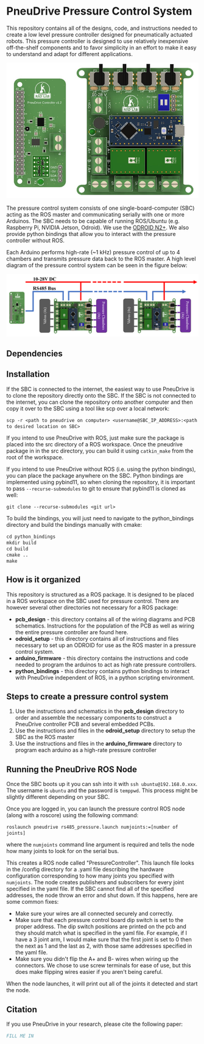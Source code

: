 # PneuDrive Pressure Control System

This repository contains all of the designs, code, and instructions needed to create a low level pressure controller designed for pneumatically actuated robots. This pressure controller is designed to use relatively inexpensive off-the-shelf components and to favor simplicity in an effort to make it easy to understand and adapt for different applications.

<!-- add picture of boards from resources folder -->
![PneuDrive boards](resources/PneuDrive_Boards.png)

The pressure control system consists of one single-board-computer (SBC) acting as the ROS master and communicating serially with one or more Arduinos. The SBC needs to be capable of running ROS/Ubuntu (e.g. Raspberry Pi, NVIDIA Jetson, Odroid). We use the [ODROID N2+](https://www.hardkernel.com/shop/odroid-n2-with-4gbyte-ram-2/). We also provide python bindings that allow you to interact with the pressure controller without ROS.

Each Arduino performs high-rate (~1 kHz) pressure control of up to 4 chambers and transmits pressure data back to the ROS master. A high level diagram of the pressure control system can be seen in the figure below:

![PneuDrive system](resources/DaisyChainDiagram.png)

## Dependencies

## Installation
If the SBC is connected to the internet, the easiest way to use PneuDrive is to clone the repository directly onto the SBC. If the SBC is not connected to the internet, you can clone the repository onto another computer and then copy it over to the SBC using a tool like scp over a local network:

``` console
scp -r <path to pneudrive on computer> <username@SBC_IP_ADDRESS>:<path to desired location on SBC>
```

If you intend to use PneuDrive with ROS, just make sure the package is placed into the src directory of a ROS workspace. Once the pneudrive package in in the src directory, you can build it using ```catkin_make``` from the root of the workspace.

If you intend to use PneuDrive without ROS (i.e. using the python bindings), you can place the package anywhere on the SBC. Python bindings are implemented using pybind11, so when cloning the repository, it is important to pass ```--recurse-submodules``` to git to ensure that pybind11 is cloned as well:

``` console
git clone --recurse-submodules <git url>
```

To build the bindings, you will just need to navigate to the python_bindings directory and build the bindings manually with cmake:

``` console
cd python_bindings
mkdir build
cd build
cmake ..
make
```



## How is it organized

This repository is structured as a ROS package. It is designed to be placed in a ROS workspace on the SBC used for pressure control. There are however several other directories not necessary for a ROS package:

* **pcb_design** - this directory contains all of the wiring diagrams and PCB schematics. Instructions for the population of the PCB as well as wiring the entire pressure controller are found here.
* **odroid_setup** - this directory contains all of instructions and files necessary to set up an ODROID for use as the ROS master in a pressure control system.
* **arduino_firmware** - this directory contains the instructions and code needed to program the arduinos to act as high rate pressure controllers.
* **python_bindings** - this directory contains python bindings to interact with PneuDrive independent of ROS, in a python scripting environment.


## Steps to create a pressure control system

1. Use the instructions and schematics in the **pcb_design** directory to order and assemble the necessary components to construct a PneuDrive controller PCB and several embedded PCBs.
2. Use the instructions and files in the **odroid_setup** directory to setup the SBC as the ROS master
3. Use the instructions and files in the **arduino_firmware** directory to program each arduino as a high-rate pressure controller

## Running the PneuDrive ROS Node

Once the SBC boots up it you can ssh into it with ```ssh ubuntu@192.168.0.xxx```. The username is ```ubuntu``` and the password is ```temppwd```. This process might be slightly different depending on your SBC.

Once you are logged in, you can launch the pressure control ROS node (along with a roscore) using the following command:

``` shell
roslaunch pneudrive rs485_pressure.launch numjoints:=[number of joints]
```

where the ```numjoints``` command line argument is required and tells the node how many joints to look for on the serial bus. 

This creates a ROS node called "PressureController". This launch file looks in the /config directory for a .yaml file describing the hardware configuration corresponding to how many joints you specified with ```numjoints```. The node creates publishers and subscribers for every joint specified in the yaml file. If the SBC cannot find all of the specified addresses, the node throw an error and shut down. If this happens, here are some common fixes:

* Make sure your wires are all connected securely and correctly.
* Make sure that each pressure control board dip switch is set to the proper address. The dip switch positions are printed on the pcb and they should match what is specified in the yaml file. For example, if I have a 3 joint arm, I would make sure that the first joint is set to 0 then the next as 1 and the last as 2, with those same addresses specified in the yaml file. 
* Make sure you didn't flip the A+ and B- wires when wiring up the connectors. We chose to use screw terminals for ease of use, but this does make flipping wires easier if you aren't being careful. 

When the node launches, it will print out all of the joints it detected and start the node.

## Citation

If you use PneuDrive in your research, please cite the following paper:

```bibtex
FILL ME IN
```
